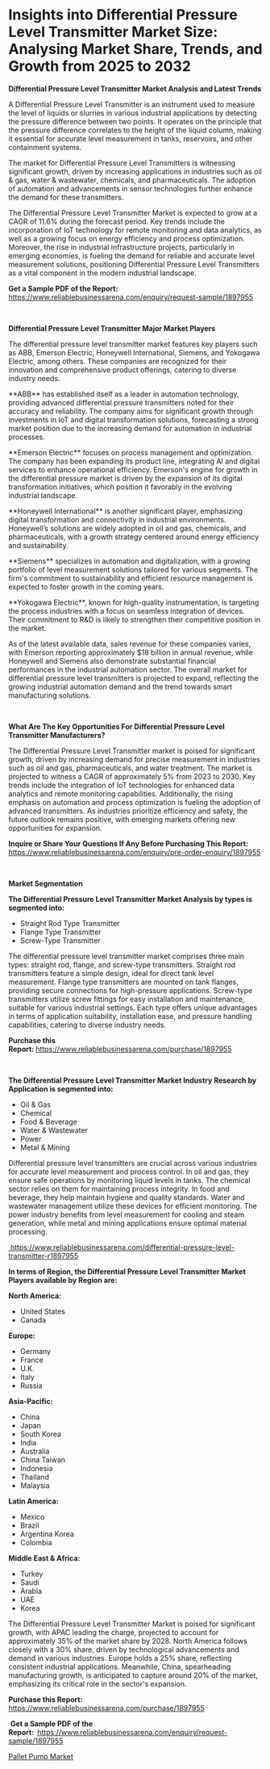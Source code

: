 <p><h1>Insights into Differential Pressure Level Transmitter Market Size: Analysing Market Share, Trends, and Growth from 2025 to 2032</h1></p><p><strong>Differential Pressure Level Transmitter Market Analysis and Latest Trends</strong></p>
<p><p>A Differential Pressure Level Transmitter is an instrument used to measure the level of liquids or slurries in various industrial applications by detecting the pressure difference between two points. It operates on the principle that the pressure difference correlates to the height of the liquid column, making it essential for accurate level measurement in tanks, reservoirs, and other containment systems. </p><p>The market for Differential Pressure Level Transmitters is witnessing significant growth, driven by increasing applications in industries such as oil & gas, water & wastewater, chemicals, and pharmaceuticals. The adoption of automation and advancements in sensor technologies further enhance the demand for these transmitters. </p><p>The Differential Pressure Level Transmitter Market is expected to grow at a CAGR of 11.6% during the forecast period. Key trends include the incorporation of IoT technology for remote monitoring and data analytics, as well as a growing focus on energy efficiency and process optimization. Moreover, the rise in industrial infrastructure projects, particularly in emerging economies, is fueling the demand for reliable and accurate level measurement solutions, positioning Differential Pressure Level Transmitters as a vital component in the modern industrial landscape.</p></p>
<p><strong>Get a Sample PDF of the Report:&nbsp;</strong> <a href="https://www.reliablebusinessarena.com/enquiry/request-sample/1897955?utm_campaign=3041&utm_medium=2&utm_source=Github&utm_content=ia&utm_term=08042025&utm_id=differential-pressure-level-transmitter">https://www.reliablebusinessarena.com/enquiry/request-sample/1897955</a></p>
<p>&nbsp;</p>
<p><strong>Differential Pressure Level Transmitter Major Market Players</strong></p>
<p><p>The differential pressure level transmitter market features key players such as ABB, Emerson Electric, Honeywell International, Siemens, and Yokogawa Electric, among others. These companies are recognized for their innovation and comprehensive product offerings, catering to diverse industry needs.</p><p>**ABB** has established itself as a leader in automation technology, providing advanced differential pressure transmitters noted for their accuracy and reliability. The company aims for significant growth through investments in IoT and digital transformation solutions, forecasting a strong market position due to the increasing demand for automation in industrial processes.</p><p>**Emerson Electric** focuses on process management and optimization. The company has been expanding its product line, integrating AI and digital services to enhance operational efficiency. Emerson's engine for growth in the differential pressure market is driven by the expansion of its digital transformation initiatives, which position it favorably in the evolving industrial landscape.</p><p>**Honeywell International** is another significant player, emphasizing digital transformation and connectivity in industrial environments. Honeywell’s solutions are widely adopted in oil and gas, chemicals, and pharmaceuticals, with a growth strategy centered around energy efficiency and sustainability.</p><p>**Siemens** specializes in automation and digitalization, with a growing portfolio of level measurement solutions tailored for various segments. The firm's commitment to sustainability and efficient resource management is expected to foster growth in the coming years.</p><p>**Yokogawa Electric**, known for high-quality instrumentation, is targeting the process industries with a focus on seamless integration of devices. Their commitment to R&D is likely to strengthen their competitive position in the market.</p><p>As of the latest available data, sales revenue for these companies varies, with Emerson reporting approximately $18 billion in annual revenue, while Honeywell and Siemens also demonstrate substantial financial performances in the industrial automation sector. The overall market for differential pressure level transmitters is projected to expand, reflecting the growing industrial automation demand and the trend towards smart manufacturing solutions.</p></p>
<p>&nbsp;</p>
<p><strong>What Are The Key Opportunities For Differential Pressure Level Transmitter Manufacturers?</strong></p>
<p><p>The Differential Pressure Level Transmitter market is poised for significant growth, driven by increasing demand for precise measurement in industries such as oil and gas, pharmaceuticals, and water treatment. The market is projected to witness a CAGR of approximately 5% from 2023 to 2030. Key trends include the integration of IoT technologies for enhanced data analytics and remote monitoring capabilities. Additionally, the rising emphasis on automation and process optimization is fueling the adoption of advanced transmitters. As industries prioritize efficiency and safety, the future outlook remains positive, with emerging markets offering new opportunities for expansion.</p></p>
<p><strong>Inquire or Share Your Questions If Any Before Purchasing This Report:</strong> <a href="https://www.reliablebusinessarena.com/enquiry/pre-order-enquiry/1897955?utm_campaign=3041&utm_medium=2&utm_source=Github&utm_content=ia&utm_term=08042025&utm_id=differential-pressure-level-transmitter">https://www.reliablebusinessarena.com/enquiry/pre-order-enquiry/1897955</a></p>
<p>&nbsp;</p>
<p><strong>Market Segmentation</strong></p>
<p><strong>The Differential Pressure Level Transmitter Market Analysis by types is segmented into:</strong></p>
<p><ul><li>Straight Rod Type Transmitter</li><li>Flange Type Transmitter</li><li>Screw-Type Transmitter</li></ul></p>
<p><p>The differential pressure level transmitter market comprises three main types: straight rod, flange, and screw-type transmitters. Straight rod transmitters feature a simple design, ideal for direct tank level measurement. Flange type transmitters are mounted on tank flanges, providing secure connections for high-pressure applications. Screw-type transmitters utilize screw fittings for easy installation and maintenance, suitable for various industrial settings. Each type offers unique advantages in terms of application suitability, installation ease, and pressure handling capabilities, catering to diverse industry needs.</p></p>
<p><strong>Purchase this Report:&nbsp;</strong><a href="https://www.reliablebusinessarena.com/purchase/1897955?utm_campaign=3041&utm_medium=2&utm_source=Github&utm_content=ia&utm_term=08042025&utm_id=differential-pressure-level-transmitter">https://www.reliablebusinessarena.com/purchase/1897955</a></p>
<p>&nbsp;</p>
<p><strong>The Differential Pressure Level Transmitter Market Industry Research by Application is segmented into:</strong></p>
<p><ul><li>Oil & Gas</li><li>Chemical</li><li>Food & Beverage</li><li>Water & Wastewater</li><li>Power</li><li>Metal & Mining</li></ul></p>
<p><p>Differential pressure level transmitters are crucial across various industries for accurate level measurement and process control. In oil and gas, they ensure safe operations by monitoring liquid levels in tanks. The chemical sector relies on them for maintaining process integrity. In food and beverage, they help maintain hygiene and quality standards. Water and wastewater management utilize these devices for efficient monitoring. The power industry benefits from level measurement for cooling and steam generation, while metal and mining applications ensure optimal material processing.</p></p>
<p><a href="https://www.reliablebusinessarena.com/differential-pressure-level-transmitter-r1897955?utm_campaign=3041&utm_medium=2&utm_source=Github&utm_content=ia&utm_term=08042025&utm_id=differential-pressure-level-transmitter">&nbsp;https://www.reliablebusinessarena.com/differential-pressure-level-transmitter-r1897955</a></p>
<p><strong>In terms of Region, the Differential Pressure Level Transmitter Market Players available by Region are:</strong></p>
<p>
    <p> <strong> North America: </strong>
        <ul>
            <li>United States</li>
            <li>Canada</li>
        </ul>
        </p> 
    <p> <strong> Europe: </strong>
        <ul>
            <li>Germany</li>
            <li>France</li>
            <li>U.K.</li>
            <li>Italy</li>
            <li>Russia</li>
        </ul>
        </p> 
    <p> <strong> Asia-Pacific: </strong>
        <ul>
            <li>China</li>
            <li>Japan</li>
            <li>South Korea</li>
            <li>India</li>
            <li>Australia</li>
            <li>China Taiwan</li>
            <li>Indonesia</li>
            <li>Thailand</li>
            <li>Malaysia</li>
        </ul>
        </p> 
    <p> <strong> Latin America: </strong>
        <ul>
            <li>Mexico</li>
            <li>Brazil</li>
            <li>Argentina Korea</li>
            <li>Colombia</li>
        </ul>
        </p> 
    <p> <strong> Middle East & Africa: </strong>
        <ul>
            <li>Turkey</li>
            <li>Saudi</li>
            <li>Arabia</li>
            <li>UAE</li>
            <li>Korea</li>
        </ul>
    </p>
    </p>
<p><p>The Differential Pressure Level Transmitter Market is poised for significant growth, with APAC leading the charge, projected to account for approximately 35% of the market share by 2028. North America follows closely with a 30% share, driven by technological advancements and demand in various industries. Europe holds a 25% share, reflecting consistent industrial applications. Meanwhile, China, spearheading manufacturing growth, is anticipated to capture around 20% of the market, emphasizing its critical role in the sector's expansion.</p></p>
<p><strong>Purchase this Report: </strong><a href="https://www.reliablebusinessarena.com/purchase/1897955?utm_campaign=3041&utm_medium=2&utm_source=Github&utm_content=ia&utm_term=08042025&utm_id=differential-pressure-level-transmitter">https://www.reliablebusinessarena.com/purchase/1897955</a></p>
<p>&nbsp;<strong>Get a Sample PDF of the Report:&nbsp;&nbsp;</strong><a href="https://www.reliablebusinessarena.com/enquiry/request-sample/1897955?utm_campaign=3041&utm_medium=2&utm_source=Github&utm_content=ia&utm_term=08042025&utm_id=differential-pressure-level-transmitter">https://www.reliablebusinessarena.com/enquiry/request-sample/1897955</a></p>
<p><strong></strong></p>
<p><p><a href="https://github.com/rianttegang/Market-Research-Report-List-1/blob/main/pallet-pump-market.md?utm_campaign=3041&utm_medium=2&utm_source=Github&utm_content=ia&utm_term=08042025&utm_id=differential-pressure-level-transmitter">Pallet Pump Market</a></p></p>